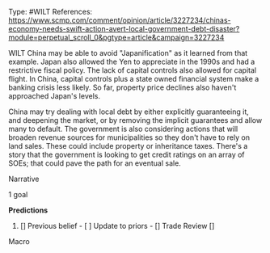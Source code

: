 Type: #WILT 
References: https://www.scmp.com/comment/opinion/article/3227234/chinas-economy-needs-swift-action-avert-local-government-debt-disaster?module=perpetual_scroll_0&pgtype=article&campaign=3227234

WILT
China may be able to avoid "Japanification" as it learned from that example. Japan also allowed the Yen to appreciate in the 1990s and had a restrictive fiscal policy. The lack of capital controls also allowed for capital flight. In China, capital controls plus a state owned financial system make a banking crisis less likely. So far, property price declines also haven't approached Japan's levels. 

China may try dealing with local debt by either explicitly guaranteeing it, and deepening the market, or by removing the implicit guarantees and allow many to default. The government is also considering actions that will broaden revenue sources for municipalities so they don't have to rely on land sales. These could include property or inheritance taxes. There's a story that the government is looking to get credit ratings on an array of SOEs; that could pave the path for an eventual sale. 

Narrative

1 goal


**Predictions**

1) []
Previous belief - 
[ ]
Update to priors - 
[]
Trade Review
[]





Macro
